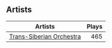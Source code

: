 ## Artists
Artists | Plays 
----- | -----: 
[Trans-Siberian Orchestra](/artists/trans-siberian-orchestra-58610) | 465

